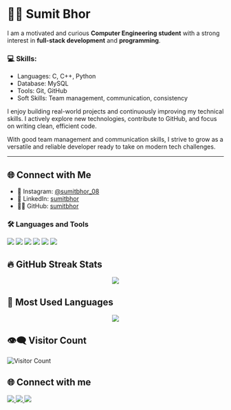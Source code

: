# 👨‍💻 Sumit Bhor



I am a motivated and curious **Computer Engineering student** with a strong interest in **full-stack development** and **programming**.

### 💻 Skills:
- Languages: C, C++, Python
- Database: MySQL
- Tools: Git, GitHub
- Soft Skills: Team management, communication, consistency

I enjoy building real-world projects and continuously improving my technical skills. I actively explore new technologies, contribute to GitHub, and focus on writing clean, efficient code.

With good team management and communication skills, I strive to grow as a versatile and reliable developer ready to take on modern tech challenges.

---

## 🌐 Connect with Me

- 📸 Instagram: [@sumitbhor_08](https://instagram.com/sumitbhor_08)
- 💼 LinkedIn: [sumitbhor](https://linkedin.com/in/sumitbhor08)
- 🧑‍💻 GitHub: [sumitbhor](https://github.com/sumitbhor)

### 🛠️ Languages and Tools

<p align="left">
  <img src="https://img.shields.io/badge/C-00599C?style=for-the-badge&logo=c&logoColor=white"/>
  <img src="https://img.shields.io/badge/Python-3776AB?style=for-the-badge&logo=python&logoColor=white"/>
  <img src="https://img.shields.io/badge/MySQL-4479A1?style=for-the-badge&logo=mysql&logoColor=white"/>
  <img src="https://img.shields.io/badge/C++-00599C?style=for-the-badge&logo=c%2B%2B&logoColor=white"/>
  <img src="https://img.shields.io/badge/Git-F05032?style=for-the-badge&logo=git&logoColor=white"/>
  <img src="https://img.shields.io/badge/GitHub-181717?style=for-the-badge&logo=github&logoColor=white"/>
</p>

## 🔥 GitHub Streak Stats

<p align="center">
  <img src="https://github-readme-streak-stats.herokuapp.com?user=sumitbhor&theme=black-ice&hide_border=false&stroke=0000&background=060A0CD0" />
</p>

## 👀 Most Used Languages

<p align="center">
  <img src="https://github-readme-stats.vercel.app/api/top-langs/?username=sumitbhor&layout=compact&theme=dracula" />

</p>

## 👁‍🗨 Visitor Count

![Visitor Count](https://komarev.com/ghpvc/?username=sahilkamble11&color=blue&style=flat-square)

## 🌐 Connect with me

<p align="left">
  <a href="https://www.linkedin.com/in/sumitbhor08" target="_blank">
    <img src="https://img.shields.io/badge/LinkedIn-0A66C2?style=for-the-badge&logo=linkedin&logoColor=white"/>
  </a>
  <a href="https://github.com/sumitbhor" target="_blank">
    <img src="https://img.shields.io/badge/GitHub-181717?style=for-the-badge&logo=github&logoColor=white"/>
  </a>
  <a href="https://www.instagram.com/sumitbhor_08/" target="_blank">
    <img src="https://img.shields.io/badge/Instagram-E4405F?style=for-the-badge&logo=instagram&logoColor=white"/>
  </a>
</p>

